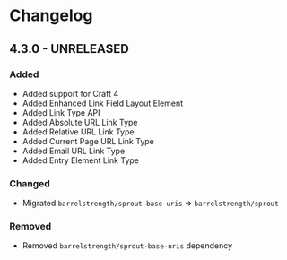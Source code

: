# Changelog

## 4.3.0 - UNRELEASED

### Added

- Added support for Craft 4
- Added Enhanced Link Field Layout Element
- Added Link Type API
- Added Absolute URL Link Type
- Added Relative URL Link Type
- Added Current Page URL Link Type
- Added Email URL Link Type
- Added Entry Element Link Type

### Changed

- Migrated `barrelstrength/sprout-base-uris` => `barrelstrength/sprout`

### Removed

- Removed `barrelstrength/sprout-base-uris` dependency
